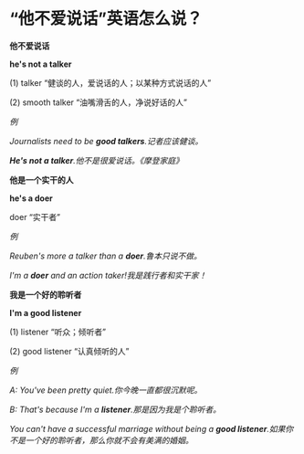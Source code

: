 # “他不爱说话”英语怎么说？

**他不爱说话**

**he's not a talker**

(1) talker “健谈的人，爱说话的人；以某种方式说话的人”

(2) smooth talker “油嘴滑舌的人，净说好话的人”

_例_

_Journalists need to be **good talkers**.记者应该健谈。_

_**He's not a talker**.他不是很爱说话。《摩登家庭》_

**他是一个实干的人**

**he's a doer**

doer “实干者”

_例_

_Reuben's more a talker than a **doer**.鲁本只说不做。_

_I'm a **doer** and an action taker!我是践行者和实干家！_

**我是一个好的聆听者**

**I'm a good listener**

(1) listener “听众；倾听者”

(2) good listener “认真倾听的人”

_例_

_A: You've been pretty quiet.你今晚一直都很沉默呢。_

_B: That's because I'm a **listener**.那是因为我是个聆听者。_

_You can't have a successful marriage without being a **good listener**.如果你不是一个好的聆听者，那么你就不会有美满的婚姻。_
